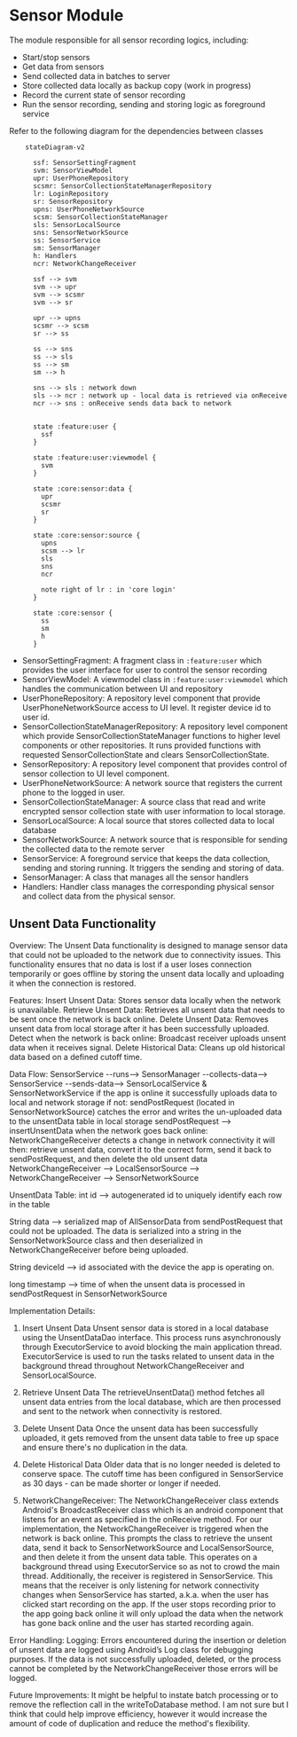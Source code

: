 # Sensor Module
The module responsible for all sensor recording logics, including:
- Start/stop sensors
- Get data from sensors
- Send collected data in batches to server
- Store collected data locally as backup copy (work in progress)
- Record the current state of sensor recording
- Run the sensor recording, sending and storing logic as foreground service

Refer to the following diagram for the dependencies between classes
```mermaid
    stateDiagram-v2

      ssf: SensorSettingFragment
      svm: SensorViewModel
      upr: UserPhoneRepository
      scsmr: SensorCollectionStateManagerRepository
      lr: LoginRepository
      sr: SensorRepository
      upns: UserPhoneNetworkSource
      scsm: SensorCollectionStateManager
      sls: SensorLocalSource
      sns: SensorNetworkSource
      ss: SensorService
      sm: SensorManager
      h: Handlers
      ncr: NetworkChangeReceiver 

      ssf --> svm
      svm --> upr
      svm --> scsmr
      svm --> sr

      upr --> upns
      scsmr --> scsm
      sr --> ss

      ss --> sns
      ss --> sls
      ss --> sm
      sm --> h
      
      sns --> sls : network down 
      sls --> ncr : network up - local data is retrieved via onReceive 
      ncr --> sns : onReceive sends data back to network 


      state :feature:user {
        ssf
      }

      state :feature:user:viewmodel {
        svm
      }

      state :core:sensor:data {
        upr
        scsmr
        sr
      }

      state :core:sensor:source {
        upns
        scsm --> lr
        sls
        sns 
        ncr

        note right of lr : in 'core login'
      }

      state :core:sensor {
        ss
        sm
        h
      }
```

- SensorSettingFragment: A fragment class in `:feature:user` which provides the user interface for user to control the sensor recording
- SensorViewModel: A viewmodel class in `:feature:user:viewmodel` which handles the communication between UI and repository
- UserPhoneRepository: A repository level component that provide UserPhoneNetworkSource access to UI level. It register device id to user id.
- SensorCollectionStateManagerRepository: A repository level component which provide SensorCollectionStateManager functions to higher level components or other repositories. It runs provided functions with requested SensorCollectionState and clears SensorCollectionState.
- SensorRepository: A repository level component that provides control of sensor collection to UI level component.
- UserPhoneNetworkSource: A network source that registers the current phone to the logged in user.
- SensorCollectionStateManager: A source class that read and write encrypted sensor collection state with user information to local storage. 
- SensorLocalSource: A local source that stores collected data to local database
- SensorNetworkSource: A network source that is responsible for sending the collected data to the remote server
- SensorService: A foreground service that keeps the data collection, sending and storing running. It triggers the sending and storing of data.
- SensorManager: A class that manages all the sensor handlers
- Handlers: Handler class manages the corresponding physical sensor and collect data from the physical sensor.

## Unsent Data Functionality
Overview:
The Unsent Data functionality is designed to manage sensor data that could not be uploaded to the
network due to connectivity issues. This functionality ensures that no data is lost if a user loses
connection temporarily or goes offline by storing the unsent data locally and uploading it when
the connection is restored.

Features:
Insert Unsent Data: Stores sensor data locally when the network is unavailable.
Retrieve Unsent Data: Retrieves all unsent data that needs to be sent once the network is back online.
Delete Unsent Data: Removes unsent data from local storage after it has been successfully uploaded.
Detect when the network is back online: Broadcast receiver uploads unsent data when it receives signal.
Delete Historical Data: Cleans up old historical data based on a defined cutoff time.

Data Flow:
SensorService --runs--> SensorManager --collects-data--> SensorService --sends-data--> SensorLocalService
& SensorNetworkService
if the app is online it successfully uploads data to local and network storage
if not:
sendPostRequest (located in SensorNetworkSource) catches the error and writes the un-uploaded data to
the unsentData table in local storage
sendPostRequest --> insertUnsentData
when the network goes back online:
NetworkChangeReceiver detects a change in network connectivity it will then: retrieve unsent data,
convert it to the correct form, send it back to sendPostRequest, and then delete the old unsent data
NetworkChangeReceiver --> LocalSensorSource --> NetworkChangeReceiver --> SensorNetworkSource


UnsentData Table:
int id --> autogenerated id to uniquely identify each row in the table

String data --> serialized map of AllSensorData from sendPostRequest that could not be uploaded.
The data is serialized into a string in the SensorNetworkSource class and then deserialized in
NetworkChangeReceiver before being uploaded.

String deviceId --> id associated with the device the app is operating on.

long timestamp --> time of when the unsent data is processed in sendPostRequest in SensorNetworkSource

Implementation Details:
1. Insert Unsent Data
   Unsent sensor data is stored in a local database using the UnsentDataDao interface. This process runs
   asynchronously through ExecutorService to avoid blocking the main application thread. ExecutorService
   is used to run the tasks related to unsent data in the background thread throughout NetworkChangeReceiver
   and SensorLocalSource.

2. Retrieve Unsent Data
   The retrieveUnsentData() method fetches all unsent data entries from the local database, which are
   then processed and sent to the network when connectivity is restored.

3. Delete Unsent Data
   Once the unsent data has been successfully uploaded, it gets removed from the unsent data table to
   free up space and ensure there's no duplication in the data.

4. Delete Historical Data
   Older data that is no longer needed is deleted to conserve space. The cutoff time has been configured
   in SensorService as 30 days - can be made shorter or longer if needed.

5. NetworkChangeReceiver: The NetworkChangeReceiver class extends Android's BroadcastReceiver class
   which is an android component that listens for an event as specified in the onReceive method.
   For our implementation, the NetworkChangeReceiver is triggered when the network is back online. This
   prompts the class to retrieve the unsent data, send it back to SensorNetworkSource and LocalSensorSource,
   and then delete it from the unsent data table. This operates on a background thread using
   ExecutorService so as not to crowd the main thread. Additionally, the receiver is registered in
   SensorService. This means that the receiver is only listening for network connectivity changes when
   SensorService has started, a.k.a. when the user has clicked start recording on the app. If the user
   stops recording prior to the app going back online it will only upload the data when the network
   has gone back online and the user has started recording again.

Error Handling:
Logging: Errors encountered during the insertion or deletion of unsent data are logged using
Android’s Log class for debugging purposes. If the data is not successfully uploaded, deleted, or the
process cannot be completed by the NetworkChangeReceiver those errors will be logged.


Future Improvements:
It might be helpful to instate batch processing or to remove the reflection call in the writeToDatabase method.
I am not sure but I think that could help improve efficiency, however it would increase the
amount of code of duplication and reduce the method's flexibility.